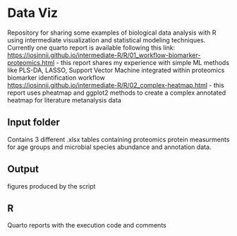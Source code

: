 # Data Viz
Repository for sharing some examples of biological data analysis with R using intermediate visualization and statistical modeling techniques.
Currently one quarto report is available following this link: 
https://iosinnii.github.io/intermediate-R/R/01_workflow-biomarker-proteomics.html - this report shares my experience with simple ML methods like PLS-DA, LASSO, Support Vector Machine integrated within proteomics biomarker identification workflow <br>
https://iosinnii.github.io/intermediate-R/R/02_complex-heatmap.html - this report uses pheatmap and ggplot2 methods to create a complex annotated heatmap for literature metanalysis data
## Input folder
Contains 3 different .xlsx tables containing proteomics protein measurments for age groups and microbial species abundance and annotation data.
## Output
figures produced by the script
## R
Quarto reports with the execution code and comments
